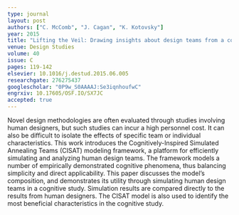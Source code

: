 ```yaml
---
type: journal
layout: post
authors: ["C. McComb", "J. Cagan", "K. Kotovsky"]
year: 2015
title: "Lifting the Veil: Drawing insights about design teams from a cognitively-inspired computational model"
venue: Design Studies
volume: 40
issue: C
pages: 119-142
elsevier: 10.1016/j.destud.2015.06.005
researchgate: 276275437
googlescholar: "0P9w_S0AAAAJ:Se3iqnhoufwC"
engrxiv: 10.17605/OSF.IO/SX7JC
accepted: true
---
```

Novel design methodologies are often evaluated through studies involving human designers, but such studies can incur a high personnel cost. It can also be difficult to isolate the effects of specific team or individual characteristics. This work introduces the Cognitively-Inspired Simulated Annealing Teams (CISAT) modeling framework, a platform for efficiently simulating and analyzing human design teams. The framework models a number of empirically demonstrated cognitive phenomena, thus balancing simplicity and direct applicability. This paper discusses the model’s composition, and demonstrates its utility through simulating human design teams in a cognitive study. Simulation results are compared directly to the results from human designers. The CISAT model is also used to identify the most beneficial characteristics in the cognitive study.
